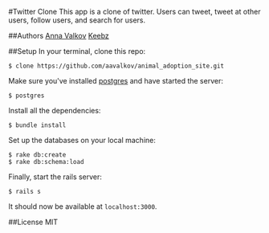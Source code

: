 #Twitter Clone
This app is a clone of twitter. Users can tweet, tweet at other users, follow users, and search for users.

##Authors
[Anna Valkov](http://github.com/aavalkov.com) [Keebz](http://github.com/keebz.com)

##Setup
In your terminal, clone this repo:

```console
$ clone https://github.com/aavalkov/animal_adoption_site.git
```

Make sure you've installed [postgres](http://www.postgresql.org/download/) and have started the server:

```console
$ postgres
```

Install all the dependencies:

```console
$ bundle install
```

Set up the databases on your local machine:

```console
$ rake db:create
$ rake db:schema:load
```

Finally, start the rails server:

```console
$ rails s
```
It should now be available at `localhost:3000`.

##License
MIT
